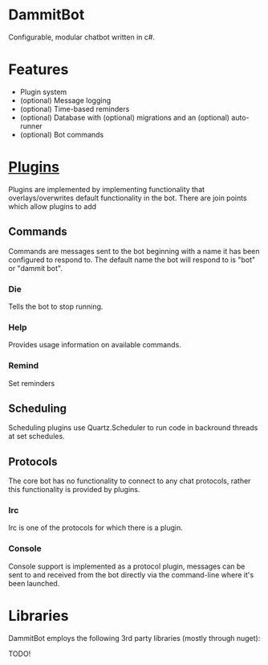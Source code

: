 # DammitBot

Configurable, modular chatbot written in c#.

# Features

- Plugin system
- (optional) Message logging
- (optional) Time-based reminders
- (optional) Database with (optional) migrations and an (optional) auto-runner
- (optional) Bot commands

# [Plugins](doc/Plugins.md)

Plugins are implemented by implementing functionality that overlays/overwrites default functionality in the bot.  There are join points which allow plugins to add

## Commands

Commands are messages sent to the bot beginning with a name it has been configured to respond to.  The default name the bot will respond to is "bot" or "dammit bot".

### Die

Tells the bot to stop running.

### Help

Provides usage information on available commands.

### Remind

Set reminders

## Scheduling

Scheduling plugins use Quartz.Scheduler to run code in backround threads at set schedules.

## Protocols

The core bot has no functionality to connect to any chat protocols, rather this functionality is provided by plugins.

### Irc

Irc is one of the protocols for which there is a plugin.

### Console

Console support is implemented as a protocol plugin, messages can be sent to and received from the bot directly
via the command-line where it's been launched.

# Libraries

DammitBot employs the following 3rd party libraries (mostly through nuget):

TODO!
